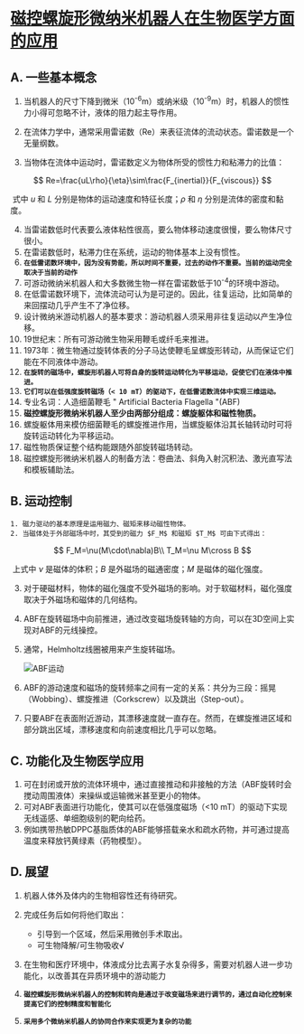 # [磁控螺旋形微纳米机器人在生物医学方面的应用](http://www.engineering.org.cn/ch/10.15302/J-ENG-2015005)

## A. 一些基本概念

1. 当机器人的尺寸下降到微米（10<sup>-6</sup>m）或纳米级（10<sup>-9</sup>m）时，机器人的惯性力小得可忽略不计，液体的阻力起主导作用。

2. 在流体力学中，通常采用雷诺数（Re）来表征流体的流动状态。雷诺数是一个无量纲数。

3. 当物体在流体中运动时，雷诺数定义为物体所受的惯性力和粘滞力的比值：

$$
Re=\frac{uL\rho}{\eta}\sim\frac{F_{inertial}}{F_{viscous}}
$$

​		式中 $u$ 和 $L$ 分别是物体的运动速度和特征长度；$\rho$ 和 $\eta$ 分别是流体的密度和黏度。

4. 当雷诺数低时代表要么液体粘性很高，要么物体移动速度很慢，要么物体尺寸很小。
5. 在雷诺数低时，粘滞力住在系统，运动的物体基本上没有惯性。
6. **`在低雷诺数环境中，因为没有势能，所以时间不重要，过去的动作不重要。当前的运动完全取决于当前的动作`**
7. 可游动微纳米机器人和大多数微生物一样在雷诺数低于10<sup>-4</sup>的环境中游动。
8. 在低雷诺数环境下，流体流动可认为是可逆的。因此，往复运动，比如简单的来回摆动几乎产生不了净位移。
9. 设计微纳米游动机器人的基本要求：游动机器人须采用非往复运动以产生净位移。
10. 19世纪末：所有可游动微生物采用鞭毛或纤毛来推进。
11. 1973年：微生物通过旋转体表的分子马达使鞭毛呈螺旋形转动，从而保证它们能在不同液体中游动。
12. **`在旋转的磁场中，螺旋形机器人可将自身的旋转运动转化为平移运动，促使它们在液体中推进。`**
13. **`它们可以在低强度旋转磁场（< 10 mT）的驱动下，在低雷诺数流体中实现三维运动。`**
14. 专业名词：人造细菌鞭毛 " Artificial Bacteria Flagella "(ABF)
15. **磁控螺旋形微纳米机器人至少由两部分组成：螺旋躯体和磁性物质。**
16. 螺旋躯体用来模仿细菌鞭毛的螺旋推进作用，当螺旋躯体沿其长轴转动时可将旋转运动转化为平移运动。
17. 磁性物质保证整个结构能跟随外部旋转磁场转动。 
18. 磁控螺旋形微纳米机器人的制备方法：卷曲法、斜角入射沉积法、激光直写法和模板辅助法。

## B. 运动控制

 	1. 磁力驱动的基本原理是运用磁力、磁矩来移动磁性物体。
 	2. 当磁体处于外部磁场中时，其受到的磁力 $F_M$ 和磁矩 $T_M$ 可由下式得出：

$$
F_M=\nu(M\cdot\nabla)B\\
T_M=\nu M\cross B
$$

​		上式中 $\nu$ 是磁体的体积；$B$ 是外磁场的磁通密度；$M$ 是磁体的磁化强度。

3. 对于硬磁材料，物体的磁化强度不受外磁场的影响。对于软磁材料，磁化强度取决于外磁场和磁体的几何结构。

4. ABF在旋转磁场中向前推进，通过改变磁场旋转轴的方向，可以在3D空间上实现对ABF的元线操控。

5. 通常，Helmholtz线圈被用来产生旋转磁场。

   ![ABF运动](D:\坚果云\我的坚果云\SJTU\磁控螺旋形微纳米机器人\76e6849fff444ef1921ae0d2d82a58a1.png)

   

6. ABF的游动速度和磁场的旋转频率之间有一定的关系：共分为三段：摇晃（Wobbing）、螺旋推进（Corkscrew）以及跳出（Step-out）。

7. 只要ABF在表面附近游动，其漂移速度就一直存在。然而，在螺旋推进区域和部分跳出区域，漂移速度和向前速度相比几乎可以忽略。

## C. 功能化及生物医学应用

1. 可在封闭或开放的流体环境中，通过直接推动和非接触的方法（ABF旋转时会搅动周围液体）来操纵或运输微米甚至更小的物体。
2. 可对ABF表面进行功能化，使其可以在低强度磁场（<10 mT）的驱动下实现无线遥感、单细胞级别的靶向给药。
3. 例如携带热敏DPPC基脂质体的ABF能够搭载亲水和疏水药物，并可通过提高温度来释放钙黄绿素（药物模型）。

## D. 展望

1. 机器人体外及体内的生物相容性还有待研究。
2. 完成任务后如何将他们取出：
   - 引导到一个区域，然后采用微创手术取出。
   - 可生物降解/可生物吸收√

3. 在生物和医疗环境中，体液成分比去离子水复杂得多，需要对机器人进一步功能化，以改善其在异质环境中的游动能力
4. **`磁控螺旋形微纳米机器人的控制和转向是通过于改变磁场来进行调节的，通过自动化控制来提高它们的控制精度和智能化`**
5. **`采用多个微纳米机器人的协同合作来实现更为复杂的功能`**

 
